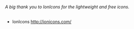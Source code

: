 
###### A big thank you to IonIcons for the lightweight and free icons.

- IonIcons http://ionicons.com/

